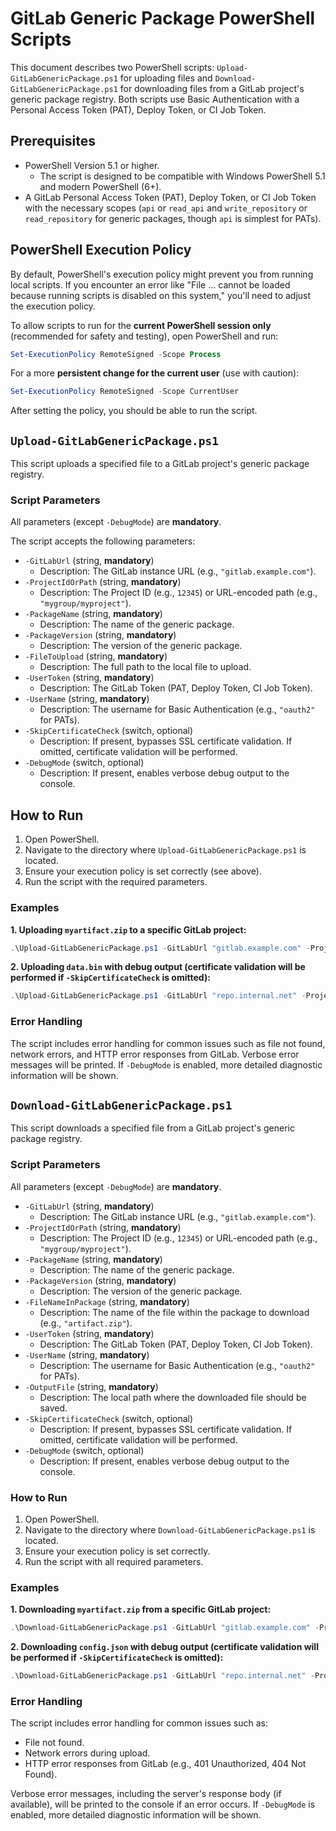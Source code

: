 # GitLab Generic Package PowerShell Scripts

This document describes two PowerShell scripts: `Upload-GitLabGenericPackage.ps1` for uploading files and `Download-GitLabGenericPackage.ps1` for downloading files from a GitLab project's generic package registry. Both scripts use Basic Authentication with a Personal Access Token (PAT), Deploy Token, or CI Job Token.

## Prerequisites

*   PowerShell Version 5.1 or higher.
    *   The script is designed to be compatible with Windows PowerShell 5.1 and modern PowerShell (6+).
*   A GitLab Personal Access Token (PAT), Deploy Token, or CI Job Token with the necessary scopes (`api` or `read_api` and `write_repository` or `read_repository` for generic packages, though `api` is simplest for PATs).

## PowerShell Execution Policy

By default, PowerShell's execution policy might prevent you from running local scripts. If you encounter an error like "File ... cannot be loaded because running scripts is disabled on this system," you'll need to adjust the execution policy.

To allow scripts to run for the **current PowerShell session only** (recommended for safety and testing), open PowerShell and run:

```powershell
Set-ExecutionPolicy RemoteSigned -Scope Process
```

For a more **persistent change for the current user** (use with caution):

```powershell
Set-ExecutionPolicy RemoteSigned -Scope CurrentUser
```

After setting the policy, you should be able to run the script.

## `Upload-GitLabGenericPackage.ps1`

This script uploads a specified file to a GitLab project's generic package registry.

### Script Parameters

All parameters (except `-DebugMode`) are **mandatory**.

The script accepts the following parameters:

*   `-GitLabUrl` (string, **mandatory**)
    *   Description: The GitLab instance URL (e.g., `"gitlab.example.com"`).
*   `-ProjectIdOrPath` (string, **mandatory**)
    *   Description: The Project ID (e.g., `12345`) or URL-encoded path (e.g., `"mygroup/myproject"`).
*   `-PackageName` (string, **mandatory**)
    *   Description: The name of the generic package.
*   `-PackageVersion` (string, **mandatory**)
    *   Description: The version of the generic package.
*   `-FileToUpload` (string, **mandatory**)
    *   Description: The full path to the local file to upload.
*   `-UserToken` (string, **mandatory**)
    *   Description: The GitLab Token (PAT, Deploy Token, CI Job Token).
*   `-UserName` (string, **mandatory**)
    *   Description: The username for Basic Authentication (e.g., `"oauth2"` for PATs).
*   `-SkipCertificateCheck` (switch, optional)
    *   Description: If present, bypasses SSL certificate validation. If omitted, certificate validation will be performed.
*   `-DebugMode` (switch, optional)
    *   Description: If present, enables verbose debug output to the console.

## How to Run

1.  Open PowerShell.
2.  Navigate to the directory where `Upload-GitLabGenericPackage.ps1` is located.
3.  Ensure your execution policy is set correctly (see above).
4.  Run the script with the required parameters.

### Examples

**1. Uploading `myartifact.zip` to a specific GitLab project:**

```powershell
.\Upload-GitLabGenericPackage.ps1 -GitLabUrl "gitlab.example.com" -ProjectIdOrPath "mygroup/myproject" -PackageName "my-app" -PackageVersion "1.0.5" -FileToUpload ".\build\myartifact.zip" -UserToken "glpat-YourGitLabTokenHere" -UserName "oauth2" -SkipCertificateCheck
```

**2. Uploading `data.bin` with debug output (certificate validation will be performed if `-SkipCertificateCheck` is omitted):**

```powershell
.\Upload-GitLabGenericPackage.ps1 -GitLabUrl "repo.internal.net" -ProjectIdOrPath "12345" -PackageName "dataset" -PackageVersion "2024-q1" -FileToUpload "D:\data\archive\data.bin" -UserToken "glpat-AnotherToken" -UserName "service_account" -DebugMode
```

### Error Handling

The script includes error handling for common issues such as file not found, network errors, and HTTP error responses from GitLab. Verbose error messages will be printed. If `-DebugMode` is enabled, more detailed diagnostic information will be shown.

## `Download-GitLabGenericPackage.ps1`

This script downloads a specified file from a GitLab project's generic package registry.

### Script Parameters

All parameters (except `-DebugMode`) are **mandatory**.

*   `-GitLabUrl` (string, **mandatory**)
    *   Description: The GitLab instance URL (e.g., `"gitlab.example.com"`).
*   `-ProjectIdOrPath` (string, **mandatory**)
    *   Description: The Project ID (e.g., `12345`) or URL-encoded path (e.g., `"mygroup/myproject"`).
*   `-PackageName` (string, **mandatory**)
    *   Description: The name of the generic package.
*   `-PackageVersion` (string, **mandatory**)
    *   Description: The version of the generic package.
*   `-FileNameInPackage` (string, **mandatory**)
    *   Description: The name of the file within the package to download (e.g., `"artifact.zip"`).
*   `-UserToken` (string, **mandatory**)
    *   Description: The GitLab Token (PAT, Deploy Token, CI Job Token).
*   `-UserName` (string, **mandatory**)
    *   Description: The username for Basic Authentication (e.g., `"oauth2"` for PATs).
*   `-OutputFile` (string, **mandatory**)
    *   Description: The local path where the downloaded file should be saved.
*   `-SkipCertificateCheck` (switch, optional)
    *   Description: If present, bypasses SSL certificate validation. If omitted, certificate validation will be performed.
*   `-DebugMode` (switch, optional)
    *   Description: If present, enables verbose debug output to the console.

### How to Run

1.  Open PowerShell.
2.  Navigate to the directory where `Download-GitLabGenericPackage.ps1` is located.
3.  Ensure your execution policy is set correctly.
4.  Run the script with all required parameters.

### Examples

**1. Downloading `myartifact.zip` from a specific GitLab project:**

```powershell
.\Download-GitLabGenericPackage.ps1 -GitLabUrl "gitlab.example.com" -ProjectIdOrPath "mygroup/myproject" -PackageName "my-app" -PackageVersion "1.0.5" -FileNameInPackage "myartifact.zip" -UserToken "glpat-YourGitLabTokenHere" -UserName "oauth2" -OutputFile ".\downloads\myartifact.zip" -SkipCertificateCheck
```

**2. Downloading `config.json` with debug output (certificate validation will be performed if `-SkipCertificateCheck` is omitted):**

```powershell
.\Download-GitLabGenericPackage.ps1 -GitLabUrl "repo.internal.net" -ProjectIdOrPath "12345" -PackageName "app-config" -PackageVersion "v2.1" -FileNameInPackage "config.json" -UserToken "glpat-AnotherToken" -UserName "service_account" -OutputFile "C:\configs\current_config.json" -DebugMode
```

### Error Handling

The script includes error handling for common issues such as:
*   File not found.
*   Network errors during upload.
*   HTTP error responses from GitLab (e.g., 401 Unauthorized, 404 Not Found).

Verbose error messages, including the server's response body (if available), will be printed to the console if an error occurs. If `-DebugMode` is enabled, more detailed diagnostic information will be shown.
